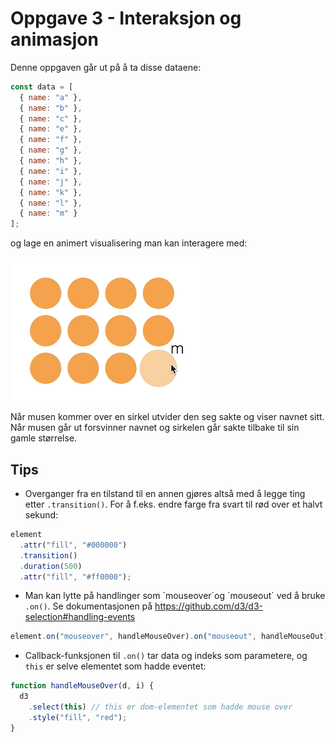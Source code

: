 # Oppgave 3 - Interaksjon og animasjon

Denne oppgaven går ut på å ta disse dataene:

```javascript
const data = [
  { name: "a" },
  { name: "b" },
  { name: "c" },
  { name: "e" },
  { name: "f" },
  { name: "g" },
  { name: "h" },
  { name: "i" },
  { name: "j" },
  { name: "k" },
  { name: "l" },
  { name: "m" }
];
```

og lage en animert visualisering man kan interagere med:

![Resultat interaction animation](../../img/3-interaction-animation.gif)

Når musen kommer over en sirkel utvider den seg sakte og viser navnet sitt. Når musen går ut forsvinner navnet og sirkelen går sakte tilbake til sin gamle størrelse.

## Tips

* Overganger fra en tilstand til en annen gjøres altså med å legge ting etter `.transition()`. For å f.eks. endre farge fra svart til rød over et halvt sekund:

```javascript
element
  .attr("fill", "#000000")
  .transition()
  .duration(500)
  .attr("fill", "#ff0000");
```

* Man kan lytte på handlinger som ´mouseover´og ´mouseout´ ved å bruke `.on()`. Se dokumentasjonen på https://github.com/d3/d3-selection#handling-events

```javascript
element.on("mouseover", handleMouseOver).on("mouseout", handleMouseOut);
```

* Callback-funksjonen til `.on()` tar data og indeks som parametere, og `this` er selve elementet som hadde eventet:

```javascript
function handleMouseOver(d, i) {
  d3
    .select(this) // this er dom-elementet som hadde mouse over
    .style("fill", "red");
}
```
